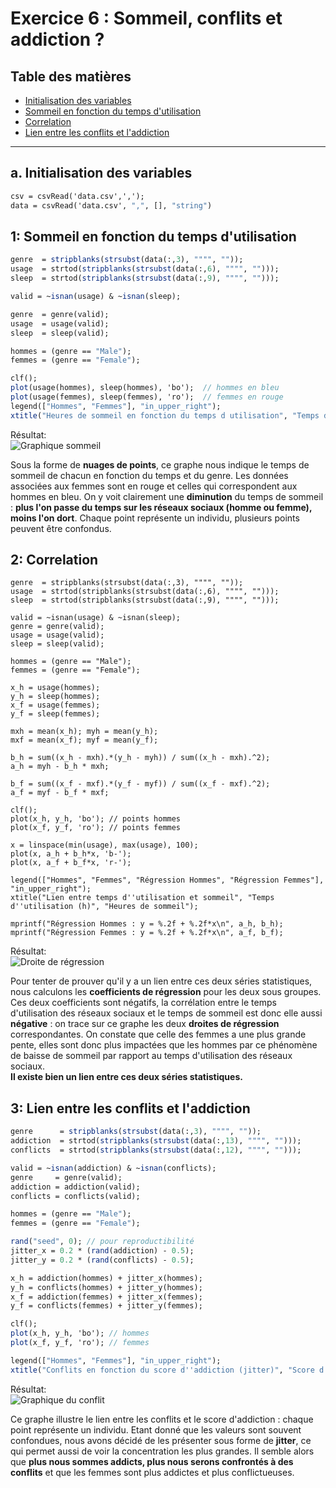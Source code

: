 # Exercice 6 : Sommeil, conflits et addiction ?

## Table des matières
- [Initialisation des variables](#a-initialisation-des-variables)  
- [Sommeil en fonction du temps d'utilisation](#1-sommeil-en-fonction-du-temps-dutilisation)  
- [Correlation](#2-correlation)  
- [Lien entre les conflits et l'addiction](#3-lien-entre-les-conflits-et-laddiction)  

---

## a. Initialisation des variables

```scilab
csv = csvRead('data.csv',',');
data = csvRead('data.csv', ",", [], "string") 
```

## 1: Sommeil en fonction du temps d'utilisation

```scilab
genre  = stripblanks(strsubst(data(:,3), """", ""));   
usage  = strtod(stripblanks(strsubst(data(:,6), """", "")));
sleep  = strtod(stripblanks(strsubst(data(:,9), """", ""))); 

valid = ~isnan(usage) & ~isnan(sleep);

genre  = genre(valid);
usage  = usage(valid);
sleep  = sleep(valid);

hommes = (genre == "Male");
femmes = (genre == "Female");

clf();
plot(usage(hommes), sleep(hommes), 'bo');  // hommes en bleu
plot(usage(femmes), sleep(femmes), 'ro');  // femmes en rouge
legend(["Hommes", "Femmes"], "in_upper_right");
xtitle("Heures de sommeil en fonction du temps d utilisation", "Temps d utilisation (h)", "Heures de sommeil");
```

Résultat:<br>
![Graphique sommeil](img/EXO6-q1.png)

Sous la forme de **nuages de points**, ce graphe nous indique le temps de sommeil de chacun en fonction du temps et du genre. Les données associées aux femmes sont en rouge et celles qui correspondent aux hommes en bleu. On y voit clairement une **diminution** du temps de sommeil : **plus l'on passe du temps sur les réseaux sociaux (homme ou femme), moins l'on dort**. Chaque point représente un individu, plusieurs points peuvent être confondus.

## 2: Correlation 

```
genre  = stripblanks(strsubst(data(:,3), """", ""));
usage  = strtod(stripblanks(strsubst(data(:,6), """", "")));
sleep  = strtod(stripblanks(strsubst(data(:,9), """", "")));

valid = ~isnan(usage) & ~isnan(sleep);
genre = genre(valid);
usage = usage(valid);
sleep = sleep(valid);

hommes = (genre == "Male");
femmes = (genre == "Female");

x_h = usage(hommes);
y_h = sleep(hommes);
x_f = usage(femmes);
y_f = sleep(femmes);

mxh = mean(x_h); myh = mean(y_h);
mxf = mean(x_f); myf = mean(y_f);

b_h = sum((x_h - mxh).*(y_h - myh)) / sum((x_h - mxh).^2);
a_h = myh - b_h * mxh;

b_f = sum((x_f - mxf).*(y_f - myf)) / sum((x_f - mxf).^2);
a_f = myf - b_f * mxf;

clf();
plot(x_h, y_h, 'bo'); // points hommes
plot(x_f, y_f, 'ro'); // points femmes

x = linspace(min(usage), max(usage), 100);
plot(x, a_h + b_h*x, 'b-');
plot(x, a_f + b_f*x, 'r-');

legend(["Hommes", "Femmes", "Régression Hommes", "Régression Femmes"], "in_upper_right");
xtitle("Lien entre temps d''utilisation et sommeil", "Temps d''utilisation (h)", "Heures de sommeil");

mprintf("Régression Hommes : y = %.2f + %.2f*x\n", a_h, b_h);
mprintf("Régression Femmes : y = %.2f + %.2f*x\n", a_f, b_f);
```

Résultat:<br>
![Droite de régression](img/EXO6-q2.png)

Pour tenter de prouver qu'il y a un lien entre ces deux séries statistiques, nous calculons les **coefficients de régression** pour les deux sous groupes. Ces deux coefficients sont négatifs, la corrélation entre le temps d'utilisation des réseaux sociaux et le temps de sommeil est donc elle aussi **négative** : on trace sur ce graphe les deux **droites de régression** correspondantes.
On constate que celle des femmes a une plus grande pente, elles sont donc plus impactées que les hommes par ce phénomène de baisse de sommeil par rapport au temps d'utilisation des réseaux sociaux. <br>
**Il existe bien un lien entre ces deux séries statistiques.**


## 3: Lien entre les conflits et l'addiction
```scilab
genre      = stripblanks(strsubst(data(:,3), """", ""));
addiction  = strtod(stripblanks(strsubst(data(:,13), """", "")));
conflicts  = strtod(stripblanks(strsubst(data(:,12), """", "")));

valid = ~isnan(addiction) & ~isnan(conflicts);
genre     = genre(valid);
addiction = addiction(valid);
conflicts = conflicts(valid);

hommes = (genre == "Male");
femmes = (genre == "Female");

rand("seed", 0); // pour reproductibilité
jitter_x = 0.2 * (rand(addiction) - 0.5);
jitter_y = 0.2 * (rand(conflicts) - 0.5);

x_h = addiction(hommes) + jitter_x(hommes);
y_h = conflicts(hommes) + jitter_y(hommes);
x_f = addiction(femmes) + jitter_x(femmes);
y_f = conflicts(femmes) + jitter_y(femmes);

clf();
plot(x_h, y_h, 'bo'); // hommes
plot(x_f, y_f, 'ro'); // femmes

legend(["Hommes", "Femmes"], "in_upper_right");
xtitle("Conflits en fonction du score d''addiction (jitter)", "Score d''addiction", "Nombre de conflits");
```

Résultat:<br>
![Graphique du conflit](img/EXO6-q3.png)

Ce graphe illustre le lien entre les conflits et le score d'addiction : chaque point représente un individu. Etant donné que les valeurs sont souvent confondues, nous avons décidé de les présenter sous forme de **jitter**, ce qui permet aussi de voir la concentration les plus grandes. 
Il semble alors que **plus nous sommes addicts, plus nous serons confrontés à des conflits** et que les femmes sont plus addictes et plus conflictueuses.
